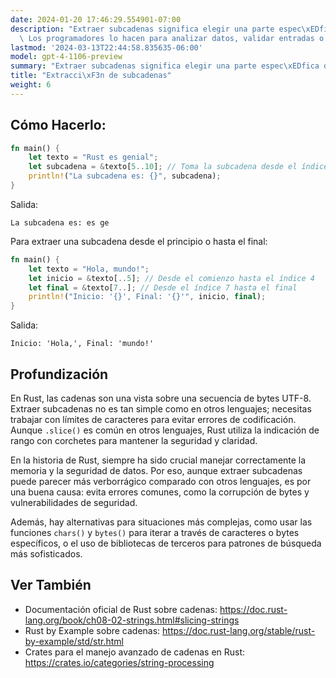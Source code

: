 ```yaml
---
date: 2024-01-20 17:46:29.554901-07:00
description: "Extraer subcadenas significa elegir una parte espec\xEDfica de un texto.\
  \ Los programadores lo hacen para analizar datos, validar entradas o simplemente\u2026"
lastmod: '2024-03-13T22:44:58.835635-06:00'
model: gpt-4-1106-preview
summary: "Extraer subcadenas significa elegir una parte espec\xEDfica de un texto."
title: "Extracci\xF3n de subcadenas"
weight: 6
---
```


## Cómo Hacerlo:
```Rust
fn main() {
    let texto = "Rust es genial";
    let subcadena = &texto[5..10]; // Toma la subcadena desde el índice 5 al 9
    println!("La subcadena es: {}", subcadena);
}
```
Salida:
```
La subcadena es: es ge
```

Para extraer una subcadena desde el principio o hasta el final:
```Rust
fn main() {
    let texto = "Hola, mundo!";
    let inicio = &texto[..5]; // Desde el comienzo hasta el índice 4
    let final = &texto[7..]; // Desde el índice 7 hasta el final
    println!("Inicio: '{}', Final: '{}'", inicio, final);
}
```
Salida:
```
Inicio: 'Hola,', Final: 'mundo!'
```

## Profundización
En Rust, las cadenas son una vista sobre una secuencia de bytes UTF-8. Extraer subcadenas no es tan simple como en otros lenguajes; necesitas trabajar con límites de caracteres para evitar errores de codificación. Aunque `.slice()` es común en otros lenguajes, Rust utiliza la indicación de rango con corchetes para mantener la seguridad y claridad.

En la historia de Rust, siempre ha sido crucial manejar correctamente la memoria y la seguridad de datos. Por eso, aunque extraer subcadenas puede parecer más verborrágico comparado con otros lenguajes, es por una buena causa: evita errores comunes, como la corrupción de bytes y vulnerabilidades de seguridad.

Además, hay alternativas para situaciones más complejas, como usar las funciones `chars()` y `bytes()` para iterar a través de caracteres o bytes específicos, o el uso de bibliotecas de terceros para patrones de búsqueda más sofisticados.

## Ver También
- Documentación oficial de Rust sobre cadenas: https://doc.rust-lang.org/book/ch08-02-strings.html#slicing-strings
- Rust by Example sobre cadenas: https://doc.rust-lang.org/stable/rust-by-example/std/str.html
- Crates para el manejo avanzado de cadenas en Rust: https://crates.io/categories/string-processing

